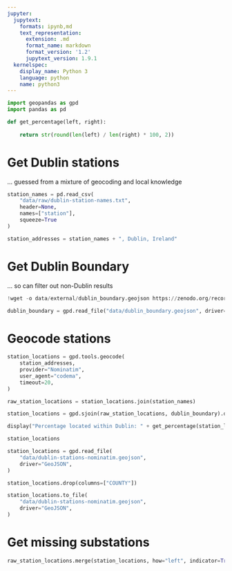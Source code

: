 ```yaml
---
jupyter:
  jupytext:
    formats: ipynb,md
    text_representation:
      extension: .md
      format_name: markdown
      format_version: '1.2'
      jupytext_version: 1.9.1
  kernelspec:
    display_name: Python 3
    language: python
    name: python3
---
```


```python
import geopandas as gpd
import pandas as pd
```

```python
def get_percentage(left, right):
    
    return str(round(len(left) / len(right) * 100, 2))
```

# Get Dublin stations

... guessed from a mixture of geocoding and local knowledge

```python
station_names = pd.read_csv(
    "data/raw/dublin-station-names.txt",
    header=None,
    names=["station"],
    squeeze=True
)
```

```python
station_addresses = station_names + ", Dublin, Ireland"
```

# Get Dublin Boundary

... so can filter out non-Dublin results

```python
!wget -o data/external/dublin_boundary.geojson https://zenodo.org/record/4432494/files/dublin_boundary.geojson 
```

```python
dublin_boundary = gpd.read_file("data/dublin_boundary.geojson", driver="GeoJSON")["geometry"]
```

# Geocode stations

```python
station_locations = gpd.tools.geocode(
    station_addresses,
    provider="Nominatim",
    user_agent="codema",
    timeout=20,
)
```

```python
raw_station_locations = station_locations.join(station_names)
```

```python
station_locations = gpd.sjoin(raw_station_locations, dublin_boundary).drop(columns=["index_right"])
```

```python
display("Percentage located within Dublin: " + get_percentage(station_locations, raw_station_locations) + "%") 
```

```python
station_locations
```

```python
station_locations = gpd.read_file(
    "data/dublin-stations-nominatim.geojson",
    driver="GeoJSON",
)
```

```python
station_locations.drop(columns=["COUNTY"])
```

```python
station_locations.to_file(
    "data/dublin-stations-nominatim.geojson",
    driver="GeoJSON",
)
```

# Get missing substations

```python
raw_station_locations.merge(station_locations, how="left", indicator=True).query("`_merge` == 'left_only'")
```
